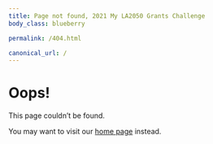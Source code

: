 ```yaml
---
title: Page not found, 2021 My LA2050 Grants Challenge
body_class: blueberry

permalink: /404.html

canonical_url: /
---
```


# Oops!

<div class="introduction" markdown="1">
This page couldn’t be found.

You may want to visit our [home page](/) instead.
</div>
